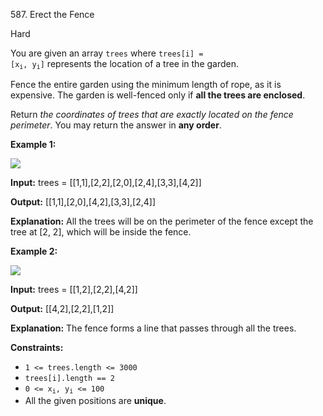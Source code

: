 587\. Erect the Fence

Hard

You are given an array `trees` where <code>trees[i] = [x<sub>i</sub>, y<sub>i</sub>]</code> represents the location of a tree in the garden.

Fence the entire garden using the minimum length of rope, as it is expensive. The garden is well-fenced only if **all the trees are enclosed**.

Return _the coordinates of trees that are exactly located on the fence perimeter_. You may return the answer in **any order**.

**Example 1:**

![](https://assets.leetcode.com/uploads/2021/04/24/erect2-plane.jpg)

**Input:** trees = [[1,1],[2,2],[2,0],[2,4],[3,3],[4,2]]

**Output:** [[1,1],[2,0],[4,2],[3,3],[2,4]]

**Explanation:** All the trees will be on the perimeter of the fence except the tree at [2, 2], which will be inside the fence.

**Example 2:**

![](https://assets.leetcode.com/uploads/2021/04/24/erect1-plane.jpg)

**Input:** trees = [[1,2],[2,2],[4,2]]

**Output:** [[4,2],[2,2],[1,2]]

**Explanation:** The fence forms a line that passes through all the trees.

**Constraints:**

*   `1 <= trees.length <= 3000`
*   `trees[i].length == 2`
*   <code>0 <= x<sub>i</sub>, y<sub>i</sub> <= 100</code>
*   All the given positions are **unique**.
